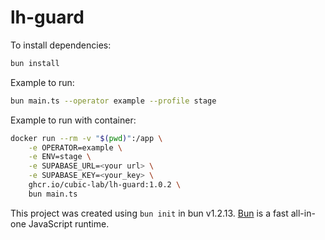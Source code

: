 # lh-guard

To install dependencies:

```bash
bun install
```

Example to run:

```bash
bun main.ts --operator example --profile stage
```

Example to run with container:

```bash
docker run --rm -v "$(pwd)":/app \
    -e OPERATOR=example \
    -e ENV=stage \
    -e SUPABASE_URL=<your url> \
    -e SUPABASE_KEY=<your_key> \
    ghcr.io/cubic-lab/lh-guard:1.0.2 \
    bun main.ts
```

This project was created using `bun init` in bun v1.2.13. [Bun](https://bun.sh) is a fast all-in-one JavaScript runtime.
